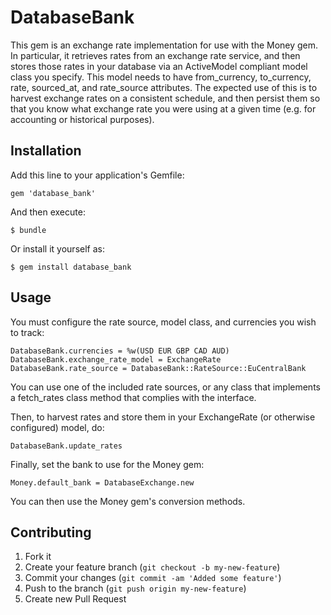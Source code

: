 # DatabaseBank

This gem is an exchange rate implementation for use with the Money gem. In 
particular, it retrieves rates from an exchange rate service, and then stores 
those rates in your database via an ActiveModel compliant model class you 
specify. This model needs to have from_currency, to_currency, rate, sourced_at, 
and rate_source attributes. The expected use of this is to harvest exchange rates on 
a consistent schedule, and then persist them so that you know what exchange 
rate you were using at a given time (e.g. for accounting or historical purposes).

## Installation

Add this line to your application's Gemfile:

    gem 'database_bank'

And then execute:

    $ bundle

Or install it yourself as:

    $ gem install database_bank

## Usage

You must configure the rate source, model class, and currencies you wish to track:

    DatabaseBank.currencies = %w(USD EUR GBP CAD AUD)
    DatabaseBank.exchange_rate_model = ExchangeRate
    DatabaseBank.rate_source = DatabaseBank::RateSource::EuCentralBank

You can use one of the included rate sources, or any class that implements a fetch_rates
class method that complies with the interface.

Then, to harvest rates and store them in your ExchangeRate (or otherwise configured)
model, do:

    DatabaseBank.update_rates

Finally, set the bank to use for the Money gem:

    Money.default_bank = DatabaseExchange.new

You can then use the Money gem's conversion methods.

## Contributing

1. Fork it
2. Create your feature branch (`git checkout -b my-new-feature`)
3. Commit your changes (`git commit -am 'Added some feature'`)
4. Push to the branch (`git push origin my-new-feature`)
5. Create new Pull Request
